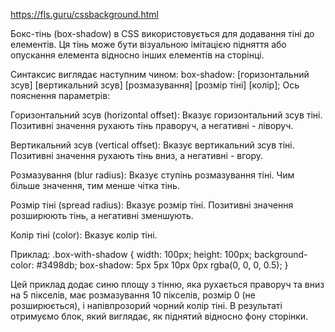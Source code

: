 https://fls.guru/cssbackground.html


Бокс-тінь (box-shadow) в CSS використовується для додавання тіні до елементів. Ця тінь може бути візуальною імітацією підняття або опускання елемента відносно інших елементів на сторінці.

Синтаксис виглядає наступним чином:
box-shadow: [горизонтальний зсув] [вертикальний зсув] [розмазування] [розмір тіні] [колір];
Ось пояснення параметрів:

Горизонтальний зсув (horizontal offset): Вказує горизонтальний зсув тіні. Позитивні значення рухають тінь праворуч, а негативні - ліворуч.

Вертикальний зсув (vertical offset): Вказує вертикальний зсув тіні. Позитивні значення рухають тінь вниз, а негативні - вгору.

Розмазування (blur radius): Вказує ступінь розмазування тіні. Чим більше значення, тим менше чітка тінь.

Розмір тіні (spread radius): Вказує розмір тіні. Позитивні значення розширюють тінь, а негативні зменшують.

Колір тіні (color): Вказує колір тіні.

Приклад:
.box-with-shadow {
  width: 100px;
  height: 100px;
  background-color: #3498db;
  box-shadow: 5px 5px 10px 0px rgba(0, 0, 0, 0.5);
}

Цей приклад додає синю площу з тінню, яка рухається праворуч та вниз на 5 пікселів, має розмазування 10 пікселів, розмір 0 (не розширюється), і напівпрозорий чорний колір тіні. В результаті отримуємо блок, який виглядає, як піднятий відносно фону сторінки.